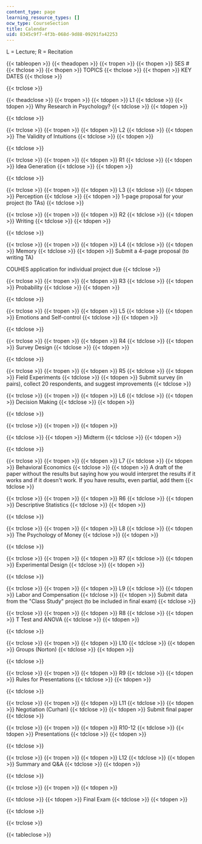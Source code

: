 ```yaml
---
content_type: page
learning_resource_types: []
ocw_type: CourseSection
title: Calendar
uid: 8345c9f7-4f3b-068d-9d88-09291fa42253
---
```


L = Lecture; R = Recitation

{{< tableopen >}}
{{< theadopen >}}
{{< tropen >}}
{{< thopen >}}
SES #
{{< thclose >}}
{{< thopen >}}
TOPICS
{{< thclose >}}
{{< thopen >}}
KEY DATES
{{< thclose >}}

{{< trclose >}}

{{< theadclose >}}
{{< tropen >}}
{{< tdopen >}}
L1
{{< tdclose >}}
{{< tdopen >}}
Why Research in Psychology?
{{< tdclose >}}
{{< tdopen >}}

{{< tdclose >}}

{{< trclose >}}
{{< tropen >}}
{{< tdopen >}}
L2
{{< tdclose >}}
{{< tdopen >}}
The Validity of Intuitions
{{< tdclose >}}
{{< tdopen >}}

{{< tdclose >}}

{{< trclose >}}
{{< tropen >}}
{{< tdopen >}}
R1
{{< tdclose >}}
{{< tdopen >}}
Idea Generation
{{< tdclose >}}
{{< tdopen >}}

{{< tdclose >}}

{{< trclose >}}
{{< tropen >}}
{{< tdopen >}}
L3
{{< tdclose >}}
{{< tdopen >}}
Perception
{{< tdclose >}}
{{< tdopen >}}
1-page proposal for your project (to TAs)
{{< tdclose >}}

{{< trclose >}}
{{< tropen >}}
{{< tdopen >}}
R2
{{< tdclose >}}
{{< tdopen >}}
Writing
{{< tdclose >}}
{{< tdopen >}}

{{< tdclose >}}

{{< trclose >}}
{{< tropen >}}
{{< tdopen >}}
L4
{{< tdclose >}}
{{< tdopen >}}
Memory
{{< tdclose >}}
{{< tdopen >}}
Submit a 4-page proposal (to writing TA)  
  
COUHES application for individual project due
{{< tdclose >}}

{{< trclose >}}
{{< tropen >}}
{{< tdopen >}}
R3
{{< tdclose >}}
{{< tdopen >}}
Probability
{{< tdclose >}}
{{< tdopen >}}

{{< tdclose >}}

{{< trclose >}}
{{< tropen >}}
{{< tdopen >}}
L5
{{< tdclose >}}
{{< tdopen >}}
Emotions and Self-control
{{< tdclose >}}
{{< tdopen >}}

{{< tdclose >}}

{{< trclose >}}
{{< tropen >}}
{{< tdopen >}}
R4
{{< tdclose >}}
{{< tdopen >}}
Survey Design
{{< tdclose >}}
{{< tdopen >}}

{{< tdclose >}}

{{< trclose >}}
{{< tropen >}}
{{< tdopen >}}
R5
{{< tdclose >}}
{{< tdopen >}}
Field Experiments
{{< tdclose >}}
{{< tdopen >}}
Submit survey (in pairs), collect 20 respondents, and suggest improvements
{{< tdclose >}}

{{< trclose >}}
{{< tropen >}}
{{< tdopen >}}
L6
{{< tdclose >}}
{{< tdopen >}}
Decision Making
{{< tdclose >}}
{{< tdopen >}}

{{< tdclose >}}

{{< trclose >}}
{{< tropen >}}
{{< tdopen >}}

{{< tdclose >}}
{{< tdopen >}}
Midterm
{{< tdclose >}}
{{< tdopen >}}

{{< tdclose >}}

{{< trclose >}}
{{< tropen >}}
{{< tdopen >}}
L7
{{< tdclose >}}
{{< tdopen >}}
Behavioral Economics
{{< tdclose >}}
{{< tdopen >}}
A draft of the paper without the results but saying how you would interpret the results if it works and if it doesn't work. If you have results, even partial, add them
{{< tdclose >}}

{{< trclose >}}
{{< tropen >}}
{{< tdopen >}}
R6
{{< tdclose >}}
{{< tdopen >}}
Descriptive Statistics
{{< tdclose >}}
{{< tdopen >}}

{{< tdclose >}}

{{< trclose >}}
{{< tropen >}}
{{< tdopen >}}
L8
{{< tdclose >}}
{{< tdopen >}}
The Psychology of Money
{{< tdclose >}}
{{< tdopen >}}

{{< tdclose >}}

{{< trclose >}}
{{< tropen >}}
{{< tdopen >}}
R7
{{< tdclose >}}
{{< tdopen >}}
Experimental Design
{{< tdclose >}}
{{< tdopen >}}

{{< tdclose >}}

{{< trclose >}}
{{< tropen >}}
{{< tdopen >}}
L9
{{< tdclose >}}
{{< tdopen >}}
Labor and Compensation
{{< tdclose >}}
{{< tdopen >}}
Submit data from the "Class Study" project (to be included in final exam)
{{< tdclose >}}

{{< trclose >}}
{{< tropen >}}
{{< tdopen >}}
R8
{{< tdclose >}}
{{< tdopen >}}
T Test and ANOVA
{{< tdclose >}}
{{< tdopen >}}

{{< tdclose >}}

{{< trclose >}}
{{< tropen >}}
{{< tdopen >}}
L10
{{< tdclose >}}
{{< tdopen >}}
Groups (Norton)
{{< tdclose >}}
{{< tdopen >}}

{{< tdclose >}}

{{< trclose >}}
{{< tropen >}}
{{< tdopen >}}
R9
{{< tdclose >}}
{{< tdopen >}}
Rules for Presentations
{{< tdclose >}}
{{< tdopen >}}

{{< tdclose >}}

{{< trclose >}}
{{< tropen >}}
{{< tdopen >}}
L11
{{< tdclose >}}
{{< tdopen >}}
Negotiation (Curhan)
{{< tdclose >}}
{{< tdopen >}}
Submit final paper
{{< tdclose >}}

{{< trclose >}}
{{< tropen >}}
{{< tdopen >}}
R10-12
{{< tdclose >}}
{{< tdopen >}}
Presentations
{{< tdclose >}}
{{< tdopen >}}

{{< tdclose >}}

{{< trclose >}}
{{< tropen >}}
{{< tdopen >}}
L12
{{< tdclose >}}
{{< tdopen >}}
Summary and Q&A
{{< tdclose >}}
{{< tdopen >}}

{{< tdclose >}}

{{< trclose >}}
{{< tropen >}}
{{< tdopen >}}

{{< tdclose >}}
{{< tdopen >}}
Final Exam
{{< tdclose >}}
{{< tdopen >}}

{{< tdclose >}}

{{< trclose >}}

{{< tableclose >}}
